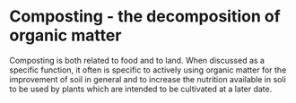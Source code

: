 Composting - the decomposition of organic matter
================================================

Composting is both related to food and to land.  When discussed as a specific function, it often is specific to actively using organic matter for the improvement of soil in general and to increase the nutrition available in soli to be used by plants which are intended to be cultivated at a later date.
